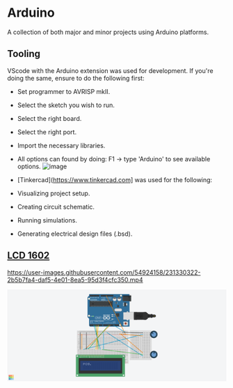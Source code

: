 # Arduino
 A collection of both major and minor projects using Arduino platforms. 
 
## Tooling
VScode with the Arduino extension was used for development. If you're doing the same, ensure to do the following first:
- Set programmer to AVRISP mkII.
- Select the sketch you wish to run.
- Select the right board.
- Select the right port. 
- Import the necessary libraries.
- All options can found by doing: F1 -> type 'Arduino' to see available options. 
![image](https://user-images.githubusercontent.com/54924158/231327984-95a65182-3c7b-4cb9-a78a-b0e8d6f90ba3.png)


- [Tinkercad](https://www.tinkercad.com] was used for the following:
 - Visualizing project setup.
 - Creating circuit schematic.
 - Running simulations.
 - Generating electrical design files (.bsd).


## [LCD 1602](https://github.com/MFarabi619/Arduino/tree/main/LCD1602%20Display)


https://user-images.githubusercontent.com/54924158/231330322-2b5b7fa4-daf5-4e01-8ea5-95d3f4cfc350.mp4



![Image of LCD 1602](https://github.com/MFarabi619/Arduino/blob/main/LCD1602%20Display/LCD%201602%20Display.png)
